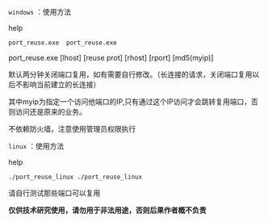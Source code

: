 `windows` ：使用方法 

help

```port_reuse.exe  port_reuse.exe```


port_reuse.exe [lhost] [reuse prot] [rhost] [rport] [md5(myip)]

默认两分钟关闭端口复用，如有需要自行修改。（长连接的请求，关闭端口复用以后不影响当前建立的长连接）

其中myip为指定一个访问他端口的IP,只有通过这个IP访问才会跳转复用端口，否则访问还是原来的业务。

不依赖防火墙，注意使用管理员权限执行

`linux` ：使用方法 

help

```./port_reuse_linux ./port_reuse_linux```

请自行测试那些端口可以复用

**仅供技术研究使用，请勿用于非法用途，否则后果作者概不负责**

